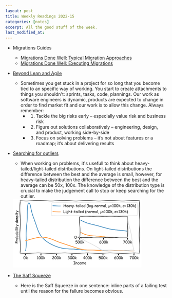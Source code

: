 ```yaml
---
layout: post
title: Weekly Readings 2022-15
categories: [notes]
excerpt: All the good stuff of the week.
last_modified_at:
---
```


- Migrations Guides
    - [Migrations Done Well: Typical Migration Approaches](https://blog.pragmaticengineer.com/typical-migration-approaches/)
    - [Migrations Done Well: Executing Migrations]([https://blog.pragmaticengineer.com/migrations-done-well-executing-them/)

- [Beyond Lean and Agile](https://svpg.com/beyond-lean-and-agile/)
    - Sometimes you get stuck in a project for so long that you become tied to an specific way of working. You start to create attachments to things you shouldn't: sprints, tasks, code, plannings. Our work as software engineers is dynamic, products are expected to change in order to find market fit and our work is to allow this change. Always remember:
        - 1. Tackle the big risks early – especially value risk and business risk
        - 2. Figure out solutions collaboratively – engineering, design, and product, working side-by-side
        - 3. Focus on solving problems – it’s not about features or a roadmap; it’s about delivering results

- [Searching for outliers](https://www.benkuhn.net/outliers/)
    - When working on problems, it's usefull to think about heavy-tailed/light-tailed distributions. On light-tailed distributions the difference between the best and the average is small, however, for heavy-tailed distribution the difference between the best and the average can be 50x, 100x. The knowledge of the distribution type is crucial to make the judgement call to stop or keep searching for the outlier.
    <img src="/images/2022-04-12-what-i-read-this-15week/plot.svg" alt="Distributions" style="width:400px;"/>

- [The Saff Squeeze](https://blog.thecodewhisperer.com/permalink/the-saff-squeeze)
    - Here is the Saff Squeeze in one sentence: inline parts of a failing test until the reason for the failure becomes obvious.
